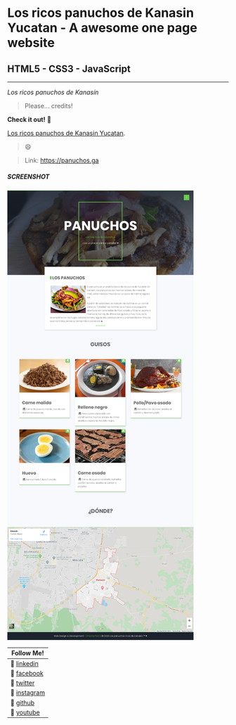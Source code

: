 # Los ricos panuchos de Kanasin Yucatan - A awesome one page website

## HTML5 - CSS3 - JavaScript

<hr>

*Los ricos panuchos de Kanasín*


> Please... credits!

**Check it out!** :rocket:

[Los ricos panuchos de Kanasin Yucatan](https://panuchos.ga).

> :smile:

> Link: https://panuchos.ga

 ##### SCREENSHOT

![Image of los ricos panuchos de Kanasin Yucatan](images/Los_panuchos_ricos_de_Kanasin_es_un_placer_para_el_paladar_Yucatan_Mexico.png)

|						Follow Me!                       |
|--------------------------------------------------------|
:beers: [linkedin](https://www.linkedin.com/in/chechepech)|
:beers: [facebook](https://www.facebook/chechepech)|
:beers: [twitter](https://twitter.com/chechepech)|
:beers: [instagram](https://www.instagram.com/cheche_pech)|
:beers: [github](https://github.com/chechepech)|
:beers: [youtube](https://www.youtube.com/c/chechepech)|